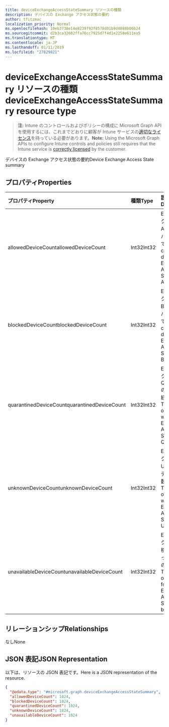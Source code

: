 ```yaml
---
title: deviceExchangeAccessStateSummary リソースの種類
description: デバイスの Exchange アクセス状態の要約
author: tfitzmac
localization_priority: Normal
ms.openlocfilehash: 10eb3738e14e8239f92f8578d01b9d4888b06b24
ms.sourcegitcommit: d2b3ca32602ffa76cc7925d7f4d1e2258e611ea5
ms.translationtype: MT
ms.contentlocale: ja-JP
ms.lasthandoff: 01/11/2019
ms.locfileid: "27829821"
---
```

# <a name="deviceexchangeaccessstatesummary-resource-type"></a><span data-ttu-id="17266-103">deviceExchangeAccessStateSummary リソースの種類</span><span class="sxs-lookup"><span data-stu-id="17266-103">deviceExchangeAccessStateSummary resource type</span></span>

> <span data-ttu-id="17266-104">**注:** Intune のコントロールおよびポリシーの構成に Microsoft Graph API を使用するには、これまでどおりに顧客が Intune サービスの[適切なライセンス](https://go.microsoft.com/fwlink/?linkid=839381)を持っている必要があります。</span><span class="sxs-lookup"><span data-stu-id="17266-104">**Note:** Using the Microsoft Graph APIs to configure Intune controls and policies still requires that the Intune service is [correctly licensed](https://go.microsoft.com/fwlink/?linkid=839381) by the customer.</span></span>

<span data-ttu-id="17266-105">デバイスの Exchange アクセス状態の要約</span><span class="sxs-lookup"><span data-stu-id="17266-105">Device Exchange Access State summary</span></span>
## <a name="properties"></a><span data-ttu-id="17266-106">プロパティ</span><span class="sxs-lookup"><span data-stu-id="17266-106">Properties</span></span>
|<span data-ttu-id="17266-107">プロパティ</span><span class="sxs-lookup"><span data-stu-id="17266-107">Property</span></span>|<span data-ttu-id="17266-108">種類</span><span class="sxs-lookup"><span data-stu-id="17266-108">Type</span></span>|<span data-ttu-id="17266-109">説明</span><span class="sxs-lookup"><span data-stu-id="17266-109">Description</span></span>|
|:---|:---|:---|
|<span data-ttu-id="17266-110">allowedDeviceCount</span><span class="sxs-lookup"><span data-stu-id="17266-110">allowedDeviceCount</span></span>|<span data-ttu-id="17266-111">Int32</span><span class="sxs-lookup"><span data-stu-id="17266-111">Int32</span></span>|<span data-ttu-id="17266-112">Exchange アクセス状態が Allowed のデバイスの総数です。</span><span class="sxs-lookup"><span data-stu-id="17266-112">Total count of devices with Exchange Access State: Allowed.</span></span>|
|<span data-ttu-id="17266-113">blockedDeviceCount</span><span class="sxs-lookup"><span data-stu-id="17266-113">blockedDeviceCount</span></span>|<span data-ttu-id="17266-114">Int32</span><span class="sxs-lookup"><span data-stu-id="17266-114">Int32</span></span>|<span data-ttu-id="17266-115">Exchange アクセス状態が Blocked のデバイスの総数です。</span><span class="sxs-lookup"><span data-stu-id="17266-115">Total count of devices with Exchange Access State: Blocked.</span></span>|
|<span data-ttu-id="17266-116">quarantinedDeviceCount</span><span class="sxs-lookup"><span data-stu-id="17266-116">quarantinedDeviceCount</span></span>|<span data-ttu-id="17266-117">Int32</span><span class="sxs-lookup"><span data-stu-id="17266-117">Int32</span></span>|<span data-ttu-id="17266-118">Exchange アクセス状態が Quarantined のデバイスの総数です。</span><span class="sxs-lookup"><span data-stu-id="17266-118">Total count of devices with Exchange Access State: Quarantined.</span></span>|
|<span data-ttu-id="17266-119">unknownDeviceCount</span><span class="sxs-lookup"><span data-stu-id="17266-119">unknownDeviceCount</span></span>|<span data-ttu-id="17266-120">Int32</span><span class="sxs-lookup"><span data-stu-id="17266-120">Int32</span></span>|<span data-ttu-id="17266-121">Exchange アクセス状態が Unknown のデバイスの総数です。</span><span class="sxs-lookup"><span data-stu-id="17266-121">Total count of devices with Exchange Access State: Unknown.</span></span>|
|<span data-ttu-id="17266-122">unavailableDeviceCount</span><span class="sxs-lookup"><span data-stu-id="17266-122">unavailableDeviceCount</span></span>|<span data-ttu-id="17266-123">Int32</span><span class="sxs-lookup"><span data-stu-id="17266-123">Int32</span></span>|<span data-ttu-id="17266-124">Exchange アクセス状態を検出できなかったデバイスの総数です。</span><span class="sxs-lookup"><span data-stu-id="17266-124">Total count of devices for which no Exchange Access State could be found.</span></span>|

## <a name="relationships"></a><span data-ttu-id="17266-125">リレーションシップ</span><span class="sxs-lookup"><span data-stu-id="17266-125">Relationships</span></span>
<span data-ttu-id="17266-126">なし</span><span class="sxs-lookup"><span data-stu-id="17266-126">None</span></span>
## <a name="json-representation"></a><span data-ttu-id="17266-127">JSON 表記</span><span class="sxs-lookup"><span data-stu-id="17266-127">JSON Representation</span></span>
<span data-ttu-id="17266-128">以下は、リソースの JSON 表記です。</span><span class="sxs-lookup"><span data-stu-id="17266-128">Here is a JSON representation of the resource.</span></span>
<!-- {
  "blockType": "resource",
  "@odata.type": "microsoft.graph.deviceExchangeAccessStateSummary"
}
-->
``` json
{
  "@odata.type": "#microsoft.graph.deviceExchangeAccessStateSummary",
  "allowedDeviceCount": 1024,
  "blockedDeviceCount": 1024,
  "quarantinedDeviceCount": 1024,
  "unknownDeviceCount": 1024,
  "unavailableDeviceCount": 1024
}
```



